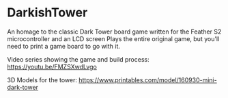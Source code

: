 # DarkishTower
An homage to the classic Dark Tower board game written for the Feather S2 microcontroller and an LCD screen
Plays the entire original game, but you'll need to print a game board to go with it.

Video series showing the game and build process:
https://youtu.be/FMZSXwdLvgo

3D Models for the tower:
https://www.printables.com/model/160930-mini-dark-tower

